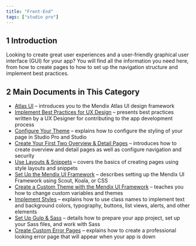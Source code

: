 ```yaml
---
title: "Front-End"
tags: ["studio pro"]
---
```


## 1 Introduction 

Looking to create great user experiences and a user-friendly graphical user interface (GUI) for your app? You will find all the information you need here, from how to create pages to how to set up the navigation structure and implement best practices.

## 2 Main Documents in This Category

* [Atlas UI](atlas-ui) – introduces you to the Mendix Atlas UI design framework
* [Implement Best Practices for UX Design](ux-best-practices) – presents best practices written by a UX Designer for contributing to the app development process
* [Configure Your Theme](configuring-your-theme) – explains how to configure the styling of your page in Studio Pro and Studio
* [Create Your First Two Overview & Detail Pages](create-your-first-two-overview-and-detail-pages) – introduces how to create overview and detail pages as well as configure navigation and security
* [Use Layouts & Snippets](layouts-and-snippets) – covers the basics of creating pages using style layouts and snippets
* [Set Up the Mendix UI Framework](setup-mendix-ui-framework) – describes setting up the Mendix UI Framework using Scout, Koala, or CSS
* [Create a Custom Theme with the Mendix UI Framework](create-a-custom-theme-with-the-mendix-ui-framework) – teaches you how to change custom variables and themes
* [Implement Styles](styles) – explains how to use class names to implement text and background colors, typography, buttons, list views, alerts, and other elements
* [Set Up Gulp & Sass](set-up-sass) – details how to prepare your app project, set up your Sass files, and work with Sass
* [Create Custom Error Pages](custom-error-page) – explains how to create a professional looking error page that will appear when your app is down
